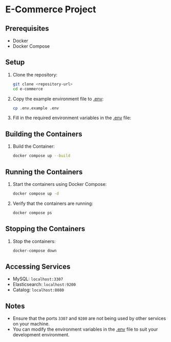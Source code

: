 # E-Commerce Project

## Prerequisites

- Docker
- Docker Compose

## Setup

1. Clone the repository:

    ```sh
    git clone <repository-url>
    cd e-commerce
    ```

2. Copy the example environment file to [.env](http://_vscodecontentref_/2):

    ```sh
    cp .env.example .env
    ```

3. Fill in the required environment variables in the [.env](http://_vscodecontentref_/3) file:

## Building the Containers

1. Build the Container:

    ```sh
    docker compose up --build
    ```

## Running the Containers

1. Start the containers using Docker Compose:

    ```sh
    docker compose up -d
    ```

2. Verify that the containers are running:

    ```sh
    docker compose ps
    ```

## Stopping the Containers

1. Stop the containers:

    ```sh
    docker-compose down
    ```

## Accessing Services

- MySQL: `localhost:3307`
- Elasticsearch: `localhost:9200`
- Catalog: `localhost:8080`

## Notes

- Ensure that the ports `3307` and `9200` are not being used by other services on your machine.
- You can modify the environment variables in the [.env](http://_vscodecontentref_/4) file to suit your development environment.
